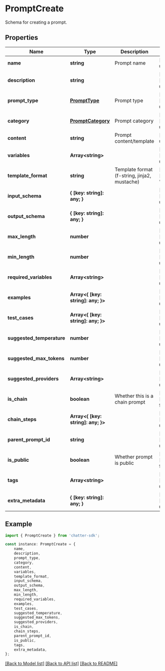 # PromptCreate

Schema for creating a prompt.

## Properties

Name | Type | Description | Notes
------------ | ------------- | ------------- | -------------
**name** | **string** | Prompt name | [default to undefined]
**description** | **string** |  | [optional] [default to undefined]
**prompt_type** | [**PromptType**](PromptType.md) | Prompt type | [optional] [default to undefined]
**category** | [**PromptCategory**](PromptCategory.md) | Prompt category | [optional] [default to undefined]
**content** | **string** | Prompt content/template | [default to undefined]
**variables** | **Array&lt;string&gt;** |  | [optional] [default to undefined]
**template_format** | **string** | Template format (f-string, jinja2, mustache) | [optional] [default to 'f-string']
**input_schema** | **{ [key: string]: any; }** |  | [optional] [default to undefined]
**output_schema** | **{ [key: string]: any; }** |  | [optional] [default to undefined]
**max_length** | **number** |  | [optional] [default to undefined]
**min_length** | **number** |  | [optional] [default to undefined]
**required_variables** | **Array&lt;string&gt;** |  | [optional] [default to undefined]
**examples** | **Array&lt;{ [key: string]: any; }&gt;** |  | [optional] [default to undefined]
**test_cases** | **Array&lt;{ [key: string]: any; }&gt;** |  | [optional] [default to undefined]
**suggested_temperature** | **number** |  | [optional] [default to undefined]
**suggested_max_tokens** | **number** |  | [optional] [default to undefined]
**suggested_providers** | **Array&lt;string&gt;** |  | [optional] [default to undefined]
**is_chain** | **boolean** | Whether this is a chain prompt | [optional] [default to false]
**chain_steps** | **Array&lt;{ [key: string]: any; }&gt;** |  | [optional] [default to undefined]
**parent_prompt_id** | **string** |  | [optional] [default to undefined]
**is_public** | **boolean** | Whether prompt is public | [optional] [default to false]
**tags** | **Array&lt;string&gt;** |  | [optional] [default to undefined]
**extra_metadata** | **{ [key: string]: any; }** |  | [optional] [default to undefined]

## Example

```typescript
import { PromptCreate } from 'chatter-sdk';

const instance: PromptCreate = {
    name,
    description,
    prompt_type,
    category,
    content,
    variables,
    template_format,
    input_schema,
    output_schema,
    max_length,
    min_length,
    required_variables,
    examples,
    test_cases,
    suggested_temperature,
    suggested_max_tokens,
    suggested_providers,
    is_chain,
    chain_steps,
    parent_prompt_id,
    is_public,
    tags,
    extra_metadata,
};
```

[[Back to Model list]](../README.md#documentation-for-models) [[Back to API list]](../README.md#documentation-for-api-endpoints) [[Back to README]](../README.md)
